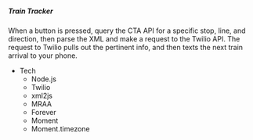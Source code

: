 ##### Train Tracker
When a button is pressed, query the CTA API for a specific stop, line, and direction, then parse the XML and make a request to the Twilio API. The request to Twilio pulls out the pertinent info, and then texts the next train arrival to your phone.

- Tech
	- Node.js
	- Twilio
	- xml2js
	- MRAA
	- Forever
	- Moment
	- Moment.timezone